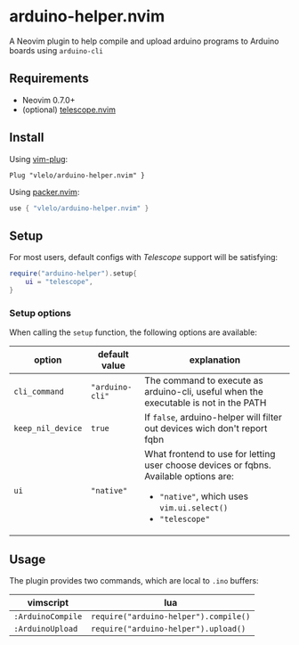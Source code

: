 arduino-helper.nvim
===

A Neovim plugin to help compile and upload arduino programs to Arduino boards using `arduino-cli`

## Requirements

- Neovim 0.7.0+
- (optional) [telescope.nvim](https://github.com/nvim-telescope/telescope.nvim)

## Install

Using [vim-plug](https://github.com/junegunn/vim-plug):

```vim
Plug "vlelo/arduino-helper.nvim" }
```

Using [packer.nvim](https://github.com/wbthomason/packer.nvim):

```lua
use { "vlelo/arduino-helper.nvim" }
```

## Setup

For most users, default configs with *Telescope* support will be satisfying:

```lua
require("arduino-helper").setup{
	ui = "telescope",
}
```

### Setup options

When calling the `setup` function, the following options are available:

|      option        |      default value       |      explanation
| -------------------| ------------------------ | ---------
| `cli_command`      | `"arduino-cli"`          | The command to execute as arduino-cli, useful when the executable is not in the PATH
| `keep_nil_device`  | `true`                   | If `false`, arduino-helper will filter out devices wich don't report fqbn
| `ui`               | `"native"`               | What frontend to use for letting user choose devices or fqbns. Available options are:<br /><ul><li>`"native"`, which uses `vim.ui.select()`</li><li>`"telescope"`</li></ul>

## Usage

The plugin provides two commands, which are local to `.ino` buffers:

|     vimscript      |         lua                           |
| ------------------ | --------------------------------------|
| `:ArduinoCompile`  | `require("arduino-helper").compile()` |
| `:ArduinoUpload`   | `require("arduino-helper").upload()`  |

